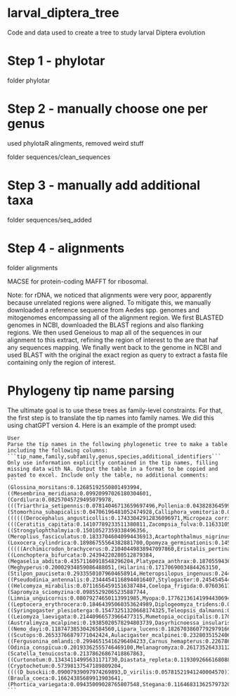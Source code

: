 # larval_diptera_tree
Code and data used to create a tree to study larval Diptera evolution

# Step 1 - phylotar

folder phylotar

# Step 2 - manually choose one per genus

used phylotaR alingments, removed weird stuff

folder sequences/clean_sequences

# Step 3 - manually add additional taxa

folder sequences/seq_added

# Step 4 - alignments

folder alignments

MACSE for protein-coding
MAFFT for ribosomal. 

Note: for rDNA, we noticed that alignments were very poor, apparently because unrelated regions were aligned. To mitigate this, we manually downloaded a reference sequence from Aedes spp. genomes and mitogenomes encompassing all of the alignment region. We first BLASTED genomes in NCBI, downloaded the BLAST regions and also flanking regions. We then used Geneious to map all of the sequences in our alignment to this extract, refining the region of interest to the are that haf any sequences mapping. We finally went back to the genome in NCBI and used BLAST with the original the exact region as query to extract a fasta file containing only the region of interest.



# Phylogeny tip name parsing
The ultimate goal is to use these trees as family-level constraints. For that, the first step is to translate the tip names into family names. We did this using chatGPT version 4. Here is an example of the prompt used:

~~~
User
Parse the tip names in the following phylogenetic tree to make a table including the following columns:
```tip_name,family,subfamily,genus,species,additional_identifiers``` 
Only use information explicitly contained in the tip names, filling missing data with NA. Output the table in a format to be copied and pasted to excel. Include only the table, no additional comments:
```
(Glossina_morsitans:0.12685192550801493994,((Mesembrina_meridiana:0.09920997026180304601,(Cordilura:0.08257045729495079978,(((Triarthria_setipennis:0.07814046713659697496,Pollenia:0.04382836459993738609)100:0.00829422272009596763,(Stomorhina_subapicalis:0.04706196481052474928,Calliphora_vomitoria:0.03380238423724006569)100:0.00555663790272519810)100:0.01023476912928669366,Sarcophaga_bullata:0.05468019021568650689)100:0.01733699621863537405)100:0.02143861999412616584)100:0.04230906651242698907,((((((Derocephalus_angusticollis:0.17433042912836096971,Micropeza_corrigiolata:0.13176482094531760669)100:0.02985352685541016460,(((Ceratitis_capitata:0.14107789233511380811,Zacompsia_fulva:0.11633105090805150039)100:0.03330108495264746948,Piophila_australis:0.12674020321389461996)100:0.01897823110155405849,((Strongylophthalmyia:0.15010527359338496356,(Meroplius_fasciculatus:0.18337046040994436913,Acartophthalmus_nigrinus:0.14164777845464304740)100:0.03665691079262803354)80:0.01057117090514482320,(Loxocera_cylindrica:0.18986755564382881700,Opomyza_germinationis:0.14570587303498164222)80:0.01462465807032054324)100:0.00922045928423191087)94:0.00610711183160734649)76:0.00542066064723189557,(((((Archimicrodon_brachycerus:0.21040449838947097860,Eristalis_pertinax:0.09936996134229024447)100:0.08949912551499882019,((Lonchoptera_bifurcata:0.24394220280512879384,(Megaselia_abdita:0.43571160918548296204,Platypeza_anthrax:0.18705594361660698999)100:0.03057051380791001721)100:0.03052424482508905509,(Meghyperus:0.20002934859086488051,(Hilarini:0.17170690034844263150,(Stilpon_pauciseta:0.29335501079604658914,Heteropsilopus_ingenuus:0.24470137062105742909)100:0.02455573938475860696)100:0.03904279818267399754)100:0.08533892535354137276)100:0.08785495960258940529)100:0.04218001308712131942,Nephrocerus_atrapilus:0.15031229247784153036)100:0.08405156481914707878,((Pseudodinia_antennalis:0.23444541168944016407,Stylogaster:0.24545454402527858151)100:0.01727498579729912914,((Helcomyza_mirabilis:0.07116564591516387484,Coelopa_frigida:0.07603617354125967454)91:0.00983063593401873985,(Sapromyza_sciomyzina:0.09855292065235887744,(Limnia_unguicornis:0.08079274650113991985,Myopa:0.17762136141994430694)100:0.02795361086709643311)42:0.00644785890671203260)100:0.01101309590208251338)100:0.02726941843895324194)100:0.03555446794179351749,((Leptocera_erythrocera:0.18464395060353624989,Diplogeomyza_tridens:0.08460318093403514095)100:0.01831988227839986133,Tapeigaster_digitata:0.09781884669546786482)100:0.01317982153766561471)100:0.00761945985331566236)74:0.00573739288224405820,((Syringogaster_plesioterga:0.15473251320668174325,Teleopsis_dalmanni:0.18320033588014325576)97:0.01562032023873908930,((Leiomyza_laevigata:0.21440966573966477315,Mumetopia_occipitalis:0.17048777990433175433)80:0.01512349296578317098,(Australimyza_mcalpinei:0.19385020578294803739,Dasyrhicnoessa_insularis:0.18167694596677344543)80:0.02418936350651241379)100:0.00996519688074707158)69:0.00695794625573405850)87:0.00682507927413178277,((Nemo_dayi:0.11874738530426584560,Lipara_lucens:0.18267038607792979166)100:0.04979781804172350029,((Scutops:0.26533766879771042424,Aulacigaster_mcalpinei:0.23280351524062148361)97:0.02095282271248671488,((Fergusonina_omlandi:0.29946515416296404233,Carnus_hemapterus:0.22678635373950872811)100:0.03075031002983729528,(Odinia_conspicua:0.20193362555746469100,Melanagromyza:0.26173526433112315193)100:0.02399044428706543358)99:0.01076076448077288063)80:0.00726980262300032983)93:0.00794226257620269521)100:0.01185566449410392457,(Scatella_tenuicosta:0.21378626867418867863,((Curtonotum:0.13434114995631171730,Diastata_repleta:0.11930926661680889278)100:0.01391086521218228012,(Cryptochetum:0.57398137547189809204,((((D_busckii:0.09007939097974269893,D_virilis:0.05781521941240004570)100:0.03463132904402183021,Drosophila_melanogaster:0.11163772915468063440)100:0.03255114890365541636,Chymomyza_costata:0.09268277881275728547)100:0.09518748214006760022,(Braula_coeca:0.16624385689913903641,(Phortica_variegata:0.09435009028765807548,Stegana:0.11646831362579732061)100:0.01842060160299545390)100:0.02175280044339161778)92:0.01725879578831809175)100:0.02804913766379295292)100:0.04579182717595477181)100:0.01571884298958411627)100:0.08165465053896517333)100:0.05348111505449681252,Ortholfersia_macleayi:0.24882651197951138888);
```
~~~
